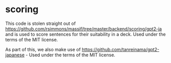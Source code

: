 # scoring
This code is stolen straight out of https://github.com/rsimmons/massif/tree/master/backend/scoring/gpt2-ja and is used to score sentences for their suitability in a deck. Used under the terms of the MIT license.

As part of this, we also make use of https://github.com/tanreinama/gpt2-japanese - Used under the terms of the MIT license.